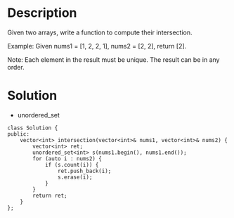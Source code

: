 # Description

Given two arrays, write a function to compute their intersection.

Example:
Given nums1 = [1, 2, 2, 1], nums2 = [2, 2], return [2].

Note:
Each element in the result must be unique.
The result can be in any order.

# Solution
- unordered_set
```
class Solution {
public:
    vector<int> intersection(vector<int>& nums1, vector<int>& nums2) {
        vector<int> ret;
        unordered_set<int> s(nums1.begin(), nums1.end());
        for (auto i : nums2) {
            if (s.count(i)) {
                ret.push_back(i);
                s.erase(i);
            }     
        }
        return ret;
    }
};
```
